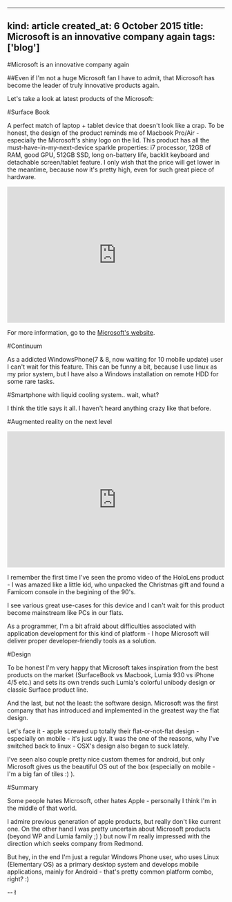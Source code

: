 -----
kind: article
created_at: 6 October 2015
title: Microsoft is an innovative company again
tags: ['blog']
---

#Microsoft is an innovative company again

##Even if I'm not a huge Microsoft fan I have to admit, that Microsoft has become the leader of truly innovative products again.

Let's take a look at latest products of the Microsoft:

#Surface Book

A perfect match of laptop + tablet device that doesn't look like a crap. To be honest, the design of the product reminds me of Macbook Pro/Air - especially the Microsoft's shiny logo on the lid.
This product has all the must-have-in-my-next-device sparkle properties: i7 processor, 12GB of RAM, good GPU, 512GB SSD, long on-battery life, backlit keyboard and detachable screen/tablet feature. 
I only wish that the price will get lower in the meantime, because now it's pretty high, even for such great piece of hardware.

<iframe width="100%" height="315" src="https://www.youtube.com/embed/XVfOe5mFbAE" frameborder="0" allowfullscreen></iframe>

For more information, go to the [Microsoft's website](http://www.microsoft.com/surface/en-us/devices/surface-book).

#Continuum

As a addicted WindowsPhone(7 & 8, now waiting for 10 mobile update) user I can't wait for this feature. This can be funny a bit, because I use linux as my prior system, but I have also a Windows installation on remote HDD for some rare tasks. 

#Smartphone with liquid cooling system.. wait, what?

I think the title says it all. I haven't heard anything crazy like that before.

#Augmented reality on the next level

<iframe width="100%" height="315" src="https://www.youtube.com/embed/aThCr0PsyuA" frameborder="0" allowfullscreen></iframe>

I remember the first time I've seen the promo video of the HoloLens product - I was amazed like a little kid, who unpacked the Christmas gift and found a Famicom console in the begining of the 90's.

I see various great use-cases for this device and I can't wait for this product become mainstream like PCs in our flats. 

As a programmer, I'm a bit afraid about difficulties associated with application development for this kind of platform - I hope Microsoft will deliver proper developer-friendly tools as a solution.

#Design

To be honest I'm very happy that Microsoft takes inspiration from the best products on the market (SurfaceBook vs Macbook, Lumia 930 vs iPhone 4/5 etc.) and sets its own trends such Lumia's colorful unibody design or classic Surface product line.

And the last, but not the least: the software design. Microsoft was the first company that has introduced and implemented in the greatest way the flat design. 

Let's face it - apple screwed up totally their flat-or-not-flat design - especially on mobile - it's just ugly. It was the one of the reasons, why I've switched back to linux - OSX's design also began to suck lately.

I've seen also couple pretty nice custom themes for android, but only Microsoft gives us the beautiful OS out of the box (especially on mobile - I'm a big fan of tiles :) ).

#Summary

Some people hates Microsoft, other hates Apple - personally I think I'm in the middle of that world. 

I admire previous generation of apple products, but really don't like current one. On the other hand I was pretty uncertain about Microsoft products (beyond WP and Lumia family ;) ) but now I'm really impressed with the direction which seeks company from Redmond.

But hey, in the end I'm just a regular Windows Phone user, who uses Linux (Elementary OS) as a primary desktop system and develops mobile applications, mainly for Android - that's pretty common platform combo, right? :)

-- ł
